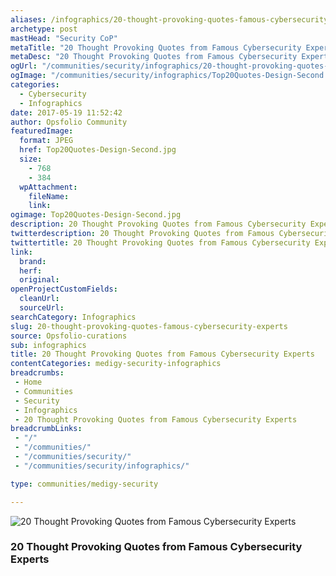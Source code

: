 ```yaml
---
aliases: /infographics/20-thought-provoking-quotes-famous-cybersecurity-experts
archetype: post
mastHead: "Security CoP"
metaTitle: "20 Thought Provoking Quotes from Famous Cybersecurity Experts"
metaDesc: "20 Thought Provoking Quotes from Famous Cybersecurity Experts" 
ogUrl: "/communities/security/infographics/20-thought-provoking-quotes-famous-cybersecurity-experts"
ogImage: "/communities/security/infographics/Top20Quotes-Design-Second.jpg"
categories:
  - Cybersecurity
  - Infographics
date: 2017-05-19 11:52:42
author: Opsfolio Community
featuredImage:
  format: JPEG
  href: Top20Quotes-Design-Second.jpg
  size:
    - 768
    - 384
  wpAttachment:
    fileName:
    link:
ogimage: Top20Quotes-Design-Second.jpg
description: 20 Thought Provoking Quotes from Famous Cybersecurity Experts
twitterdescription: 20 Thought Provoking Quotes from Famous Cybersecurity Experts
twittertitle: 20 Thought Provoking Quotes from Famous Cybersecurity Experts
link:
  brand:
  herf:
  original:
openProjectCustomFields:
  cleanUrl:
  sourceUrl:
searchCategory: Infographics
slug: 20-thought-provoking-quotes-famous-cybersecurity-experts
source: Opsfolio-curations
sub: infographics
title: 20 Thought Provoking Quotes from Famous Cybersecurity Experts
contentCategories: medigy-security-infographics
breadcrumbs:
 - Home
 - Communities
 - Security
 - Infographics
 - 20 Thought Provoking Quotes from Famous Cybersecurity Experts
breadcrumbLinks:
 - "/"
 - "/communities/"
 - "/communities/security/"
 - "/communities/security/infographics/"

type: communities/medigy-security

---
```

![20 Thought Provoking Quotes from Famous Cybersecurity Experts](/communities/security/infographics/Top20Quotes-Design-Second.jpg)

### 20 Thought Provoking Quotes from Famous Cybersecurity Experts

